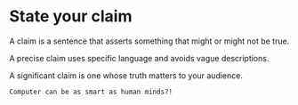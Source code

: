 # State your claim

A claim is a sentence that asserts something that might or might not be true. 

A precise claim uses specific language and avoids vague descriptions. 

A significant claim is one whose truth matters to your audience. 

```
Computer can be as smart as human minds?!
```
